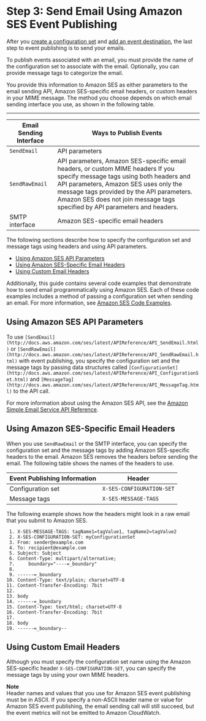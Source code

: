# Step 3: Send Email Using Amazon SES Event Publishing<a name="event-publishing-send-email"></a>

After you [create a configuration set](event-publishing-create-configuration-set.md) and [add an event destination](event-publishing-add-event-destination.md), the last step to event publishing is to send your emails\.

To publish events associated with an email, you must provide the name of the configuration set to associate with the email\. Optionally, you can provide message tags to categorize the email\.

You provide this information to Amazon SES as either parameters to the email sending API, Amazon SES\-specific email headers, or custom headers in your MIME message\. The method you choose depends on which email sending interface you use, as shown in the following table\.


****  

| Email Sending Interface | Ways to Publish Events | 
| --- | --- | 
|  `SendEmail`  |  API parameters  | 
|  `SendRawEmail`  |  API parameters, Amazon SES\-specific email headers, or custom MIME headers   If you specify message tags using both headers and API parameters, Amazon SES uses only the message tags provided by the API parameters\. Amazon SES does not join message tags specified by API parameters and headers\.    | 
|  SMTP interface  |  Amazon SES\-specific email headers  | 

The following sections describe how to specify the configuration set and message tags using headers and using API parameters\.
+ [Using Amazon SES API Parameters](#event-publishing-using-ses-parameters)
+ [Using Amazon SES\-Specific Email Headers](#event-publishing-using-ses-headers)
+ [Using Custom Email Headers](#event-publishing-using-custom-headers)

Additionally, this guide contains several code examples that demonstrate how to send email programmatically using Amazon SES\. Each of these code examples includes a method of passing a configuration set when sending an email\. For more information, see [Amazon SES Code Examples](samplecodeindex.md)\.

## Using Amazon SES API Parameters<a name="event-publishing-using-ses-parameters"></a>

To use `[SendEmail](http://docs.aws.amazon.com/ses/latest/APIReference/API_SendEmail.html)` or `[SendRawEmail](http://docs.aws.amazon.com/ses/latest/APIReference/API_SendRawEmail.html)` with event publishing, you specify the configuration set and the message tags by passing data structures called `[ConfigurationSet](http://docs.aws.amazon.com/ses/latest/APIReference/API_ConfigurationSet.html)` and `[MessageTag](http://docs.aws.amazon.com/ses/latest/APIReference/API_MessageTag.html)` to the API call\.

For more information about using the Amazon SES API, see the [Amazon Simple Email Service API Reference](http://docs.aws.amazon.com/ses/latest/APIReference/)\.

## Using Amazon SES\-Specific Email Headers<a name="event-publishing-using-ses-headers"></a>

When you use `SendRawEmail` or the SMTP interface, you can specify the configuration set and the message tags by adding Amazon SES\-specific headers to the email\. Amazon SES removes the headers before sending the email\. The following table shows the names of the headers to use\. 


| Event Publishing Information | Header | 
| --- | --- | 
|  Configuration set  |  `X-SES-CONFIGURATION-SET`  | 
|  Message tags  |  `X-SES-MESSAGE-TAGS`  | 

The following example shows how the headers might look in a raw email that you submit to Amazon SES\.

```
 1. X-SES-MESSAGE-TAGS: tagName1=tagValue1, tagName2=tagValue2
 2. X-SES-CONFIGURATION-SET: myConfigurationSet
 3. From: sender@example.com
 4. To: recipient@example.com
 5. Subject: Subject
 6. Content-Type: multipart/alternative;
 7. 	boundary="----=_boundary"
 8. 
 9. ------=_boundary
10. Content-Type: text/plain; charset=UTF-8
11. Content-Transfer-Encoding: 7bit
12. 
13. body
14. ------=_boundary
15. Content-Type: text/html; charset=UTF-8
16. Content-Transfer-Encoding: 7bit
17. 
18. body
19. ------=_boundary--
```

## Using Custom Email Headers<a name="event-publishing-using-custom-headers"></a>

Although you must specify the configuration set name using the Amazon SES\-specific header `X-SES-CONFIGURATION-SET`, you can specify the message tags by using your own MIME headers\.

**Note**  
Header names and values that you use for Amazon SES event publishing must be in ASCII\. If you specify a non\-ASCII header name or value for Amazon SES event publishing, the email sending call will still succeed, but the event metrics will not be emitted to Amazon CloudWatch\.